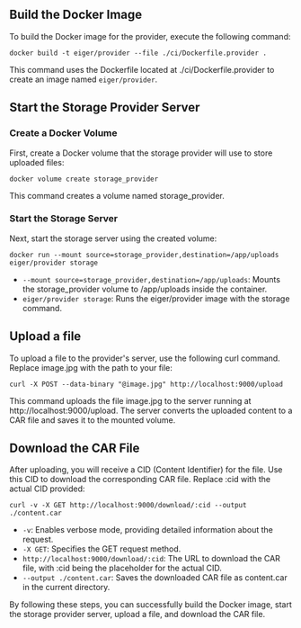 ## Build the Docker Image

To build the Docker image for the provider, execute the following command:

`docker build -t eiger/provider --file ./ci/Dockerfile.provider .`

This command uses the Dockerfile located at ./ci/Dockerfile.provider to create an image named `eiger/provider`.

## Start the Storage Provider Server

### Create a Docker Volume

First, create a Docker volume that the storage provider will use to store uploaded files:

`docker volume create storage_provider`

This command creates a volume named storage_provider.

### Start the Storage Server

Next, start the storage server using the created volume:

`docker run --mount source=storage_provider,destination=/app/uploads eiger/provider storage`

- `--mount source=storage_provider,destination=/app/uploads`: Mounts the storage_provider volume to /app/uploads inside the container.
- `eiger/provider storage`: Runs the eiger/provider image with the storage command.

## Upload a file

To upload a file to the provider's server, use the following curl command. Replace image.jpg with the path to your file:

`curl -X POST --data-binary "@image.jpg" http://localhost:9000/upload`

This command uploads the file image.jpg to the server running at http://localhost:9000/upload. The server converts the uploaded content to a CAR file and saves it to the mounted volume.

## Download the CAR File

After uploading, you will receive a CID (Content Identifier) for the file. Use this CID to download the corresponding CAR file. Replace :cid with the actual CID provided:

`curl -v -X GET http://localhost:9000/download/:cid --output ./content.car`

- `-v`: Enables verbose mode, providing detailed information about the request.
- `-X GET`: Specifies the GET request method.
- `http://localhost:9000/download/:cid`: The URL to download the CAR file, with :cid being the placeholder for the actual CID.
- `--output ./content.car`: Saves the downloaded CAR file as content.car in the current directory.

By following these steps, you can successfully build the Docker image, start the storage provider server, upload a file, and download the CAR file.

